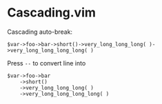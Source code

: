 


# Cascading.vim

Cascading auto-break:

    $var->foo->bar->short()->very_long_long_long( )->very_long_long_long_long( )

Press `--` to convert line into

    $var->foo->bar
        ->short()
        ->very_long_long_long( )
        ->very_long_long_long_long( )



